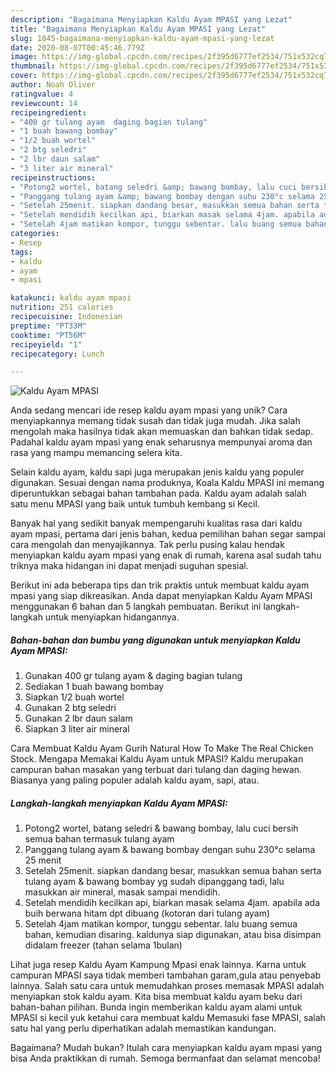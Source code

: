 ```yaml
---
description: "Bagaimana Menyiapkan Kaldu Ayam MPASI yang Lezat"
title: "Bagaimana Menyiapkan Kaldu Ayam MPASI yang Lezat"
slug: 1845-bagaimana-menyiapkan-kaldu-ayam-mpasi-yang-lezat
date: 2020-08-07T00:45:46.779Z
image: https://img-global.cpcdn.com/recipes/2f395d6777ef2534/751x532cq70/kaldu-ayam-mpasi-foto-resep-utama.jpg
thumbnail: https://img-global.cpcdn.com/recipes/2f395d6777ef2534/751x532cq70/kaldu-ayam-mpasi-foto-resep-utama.jpg
cover: https://img-global.cpcdn.com/recipes/2f395d6777ef2534/751x532cq70/kaldu-ayam-mpasi-foto-resep-utama.jpg
author: Noah Oliver
ratingvalue: 4
reviewcount: 14
recipeingredient:
- "400 gr tulang ayam  daging bagian tulang"
- "1 buah bawang bombay"
- "1/2 buah wortel"
- "2 btg seledri"
- "2 lbr daun salam"
- "3 liter air mineral"
recipeinstructions:
- "Potong2 wortel, batang seledri &amp; bawang bombay, lalu cuci bersih semua bahan termasuk tulang ayam"
- "Panggang tulang ayam &amp; bawang bombay dengan suhu 230°c selama 25 menit"
- "Setelah 25menit. siapkan dandang besar, masukkan semua bahan serta tulang ayam &amp; bawang bombay yg sudah dipanggang tadi, lalu masukkan air mineral, masak sampai mendidih."
- "Setelah mendidih kecilkan api, biarkan masak selama 4jam. apabila ada buih berwana hitam dpt dibuang (kotoran dari tulang ayam)"
- "Setelah 4jam matikan kompor, tunggu sebentar. lalu buang semua bahan, kemudian disaring. kaldunya siap digunakan, atau bisa disimpan didalam freezer (tahan selama 1bulan)"
categories:
- Resep
tags:
- kaldu
- ayam
- mpasi

katakunci: kaldu ayam mpasi 
nutrition: 251 calories
recipecuisine: Indonesian
preptime: "PT33M"
cooktime: "PT56M"
recipeyield: "1"
recipecategory: Lunch

---
```



![Kaldu Ayam MPASI](https://img-global.cpcdn.com/recipes/2f395d6777ef2534/751x532cq70/kaldu-ayam-mpasi-foto-resep-utama.jpg)

Anda sedang mencari ide resep kaldu ayam mpasi yang unik? Cara menyiapkannya memang tidak susah dan tidak juga mudah. Jika salah mengolah maka hasilnya tidak akan memuaskan dan bahkan tidak sedap. Padahal kaldu ayam mpasi yang enak seharusnya mempunyai aroma dan rasa yang mampu memancing selera kita.

Selain kaldu ayam, kaldu sapi juga merupakan jenis kaldu yang populer digunakan. Sesuai dengan nama produknya, Koala Kaldu MPASI ini memang diperuntukkan sebagai bahan tambahan pada. Kaldu ayam adalah salah satu menu MPASI yang baik untuk tumbuh kembang si Kecil.

Banyak hal yang sedikit banyak mempengaruhi kualitas rasa dari kaldu ayam mpasi, pertama dari jenis bahan, kedua pemilihan bahan segar sampai cara mengolah dan menyajikannya. Tak perlu pusing kalau hendak menyiapkan kaldu ayam mpasi yang enak di rumah, karena asal sudah tahu triknya maka hidangan ini dapat menjadi suguhan spesial.


Berikut ini ada beberapa tips dan trik praktis untuk membuat kaldu ayam mpasi yang siap dikreasikan. Anda dapat menyiapkan Kaldu Ayam MPASI menggunakan 6 bahan dan 5 langkah pembuatan. Berikut ini langkah-langkah untuk menyiapkan hidangannya.

<!--inarticleads1-->

##### Bahan-bahan dan bumbu yang digunakan untuk menyiapkan Kaldu Ayam MPASI:

1. Gunakan 400 gr tulang ayam &amp; daging bagian tulang
1. Sediakan 1 buah bawang bombay
1. Siapkan 1/2 buah wortel
1. Gunakan 2 btg seledri
1. Gunakan 2 lbr daun salam
1. Siapkan 3 liter air mineral


Cara Membuat Kaldu Ayam Gurih Natural How To Make The Real Chicken Stock. Mengapa Memakai Kaldu Ayam untuk MPASI? Kaldu merupakan campuran bahan masakan yang terbuat dari tulang dan daging hewan. Biasanya yang paling populer adalah kaldu ayam, sapi, atau. 

<!--inarticleads2-->

##### Langkah-langkah menyiapkan Kaldu Ayam MPASI:

1. Potong2 wortel, batang seledri &amp; bawang bombay, lalu cuci bersih semua bahan termasuk tulang ayam
1. Panggang tulang ayam &amp; bawang bombay dengan suhu 230°c selama 25 menit
1. Setelah 25menit. siapkan dandang besar, masukkan semua bahan serta tulang ayam &amp; bawang bombay yg sudah dipanggang tadi, lalu masukkan air mineral, masak sampai mendidih.
1. Setelah mendidih kecilkan api, biarkan masak selama 4jam. apabila ada buih berwana hitam dpt dibuang (kotoran dari tulang ayam)
1. Setelah 4jam matikan kompor, tunggu sebentar. lalu buang semua bahan, kemudian disaring. kaldunya siap digunakan, atau bisa disimpan didalam freezer (tahan selama 1bulan)


Lihat juga resep Kaldu Ayam Kampung Mpasi enak lainnya. Karna untuk campuran MPASI saya tidak memberi tambahan garam,gula atau penyebab lainnya. Salah satu cara untuk memudahkan proses memasak MPASI adalah menyiapkan stok kaldu ayam. Kita bisa membuat kaldu ayam beku dari bahan-bahan pilihan. Bunda ingin memberikan kaldu ayam alami untuk MPASI si kecil yuk ketahui cara membuat kaldu Memasuki fase MPASI, salah satu hal yang perlu diperhatikan adalah memastikan kandungan. 

Bagaimana? Mudah bukan? Itulah cara menyiapkan kaldu ayam mpasi yang bisa Anda praktikkan di rumah. Semoga bermanfaat dan selamat mencoba!
